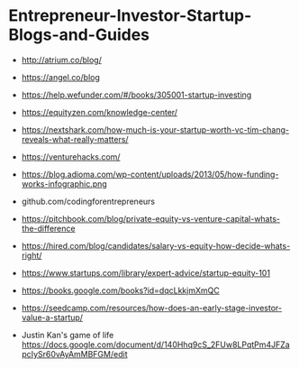 # Entrepreneur-Investor-Startup-Blogs-and-Guides

+ http://atrium.co/blog/

+ https://angel.co/blog

+ https://help.wefunder.com/#/books/305001-startup-investing

+ https://equityzen.com/knowledge-center/

+ https://nextshark.com/how-much-is-your-startup-worth-vc-tim-chang-reveals-what-really-matters/

+ https://venturehacks.com/

+ https://blog.adioma.com/wp-content/uploads/2013/05/how-funding-works-infographic.png

+ github.com/codingforentrepreneurs

+ https://pitchbook.com/blog/private-equity-vs-venture-capital-whats-the-difference

+ https://hired.com/blog/candidates/salary-vs-equity-how-decide-whats-right/

+ https://www.startups.com/library/expert-advice/startup-equity-101

+ https://books.google.com/books?id=dqcLkkjmXmQC

+ https://seedcamp.com/resources/how-does-an-early-stage-investor-value-a-startup/

+ Justin Kan's game of life  https://docs.google.com/document/d/140Hhq9cS_2FUw8LPqtPm4JFZapcIySr60vAyAmMBFGM/edit
